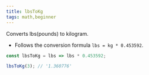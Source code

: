 ```yaml
---
title: lbsToKg
tags: math,beginner
---
```


Converts lbs(pounds) to kilogram.

- Follows the conversion formula `lbs = kg * 0.453592`.

```js
const lbsToKg = lbs => lbs * 0.453592;
```

```js
lbsToKg(3); // '1.360776'
```

